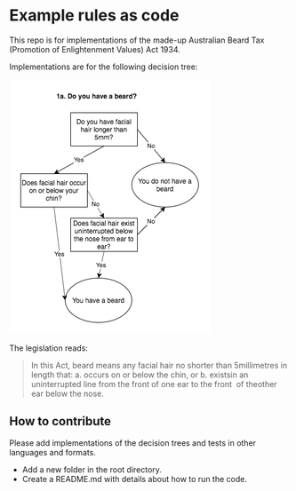 # Example rules as code

This repo is for implementations of the made-up Australian Beard Tax (Promotion of Enlightenment Values) Act 1934.

Implementations are for the following decision tree:

![Do you have a beard decision tree](doc/do-you-have-a-beard.png)

The legislation reads:
> In​ ​this​ ​Act,​ ​​beard​​ ​means​ ​any​ ​facial​ ​hair​ ​no​ ​shorter​ ​than​ ​5​ ​millimetres​ ​in​ ​length​ ​that:
> a. occurs​ ​on​ ​or​ ​below​ ​the​ ​chin,​ ​or
> b. exists​ ​in​ ​an​ ​uninterrupted​ ​line​ ​from​ ​the​ ​front​ ​of​ ​one​ ​ear​ ​to​ ​the​ ​front​ ​​ ​of​ ​the​ ​other​ ​ear​ below the​ ​nose.

## How to contribute

Please add implementations of the decision trees and tests in other languages and formats.

- Add a new folder in the root directory.
- Create a README.md with details about how to run the code.
